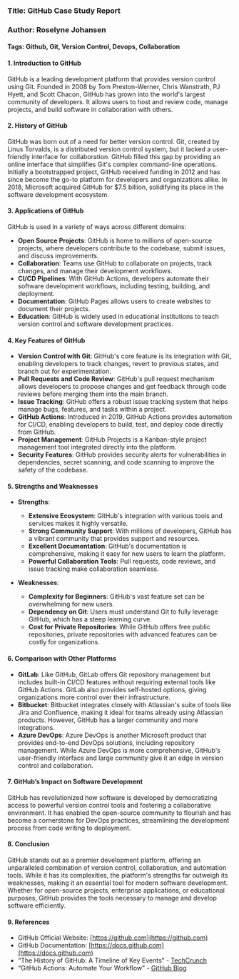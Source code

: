 ### Title: GitHub Case Study Report
### Author: Roselyne Johansen
#### Tags: Github, Git, Version Control, Devops, Collaboration 

#### 1. **Introduction to GitHub**
GitHub is a leading development platform that provides version control using Git. Founded in 2008 by Tom Preston-Werner, Chris Wanstrath, PJ Hyett, and Scott Chacon, GitHub has grown into the world's largest community of developers. It allows users to host and review code, manage projects, and build software in collaboration with others.

#### 2. **History of GitHub**
GitHub was born out of a need for better version control. Git, created by Linus Torvalds, is a distributed version control system, but it lacked a user-friendly interface for collaboration. GitHub filled this gap by providing an online interface that simplifies Git's complex command-line operations. Initially a bootstrapped project, GitHub received funding in 2012 and has since become the go-to platform for developers and organizations alike. In 2018, Microsoft acquired GitHub for $7.5 billion, solidifying its place in the software development ecosystem.

#### 3. **Applications of GitHub**
GitHub is used in a variety of ways across different domains:
- **Open Source Projects**: GitHub is home to millions of open-source projects, where developers contribute to the codebase, submit issues, and discuss improvements.
- **Collaboration**: Teams use GitHub to collaborate on projects, track changes, and manage their development workflows.
- **CI/CD Pipelines**: With GitHub Actions, developers automate their software development workflows, including testing, building, and deployment.
- **Documentation**: GitHub Pages allows users to create websites to document their projects.
- **Education**: GitHub is widely used in educational institutions to teach version control and software development practices.

#### 4. **Key Features of GitHub**
- **Version Control with Git**: GitHub's core feature is its integration with Git, enabling developers to track changes, revert to previous states, and branch out for experimentation.
- **Pull Requests and Code Review**: GitHub's pull request mechanism allows developers to propose changes and get feedback through code reviews before merging them into the main branch.
- **Issue Tracking**: GitHub offers a robust issue tracking system that helps manage bugs, features, and tasks within a project.
- **GitHub Actions**: Introduced in 2019, GitHub Actions provides automation for CI/CD, enabling developers to build, test, and deploy code directly from GitHub.
- **Project Management**: GitHub Projects is a Kanban-style project management tool integrated directly into the platform.
- **Security Features**: GitHub provides security alerts for vulnerabilities in dependencies, secret scanning, and code scanning to improve the safety of the codebase.

#### 5. **Strengths and Weaknesses**
- **Strengths**:
  - **Extensive Ecosystem**: GitHub's integration with various tools and services makes it highly versatile.
  - **Strong Community Support**: With millions of developers, GitHub has a vibrant community that provides support and resources.
  - **Excellent Documentation**: GitHub's documentation is comprehensive, making it easy for new users to learn the platform.
  - **Powerful Collaboration Tools**: Pull requests, code reviews, and issue tracking make collaboration seamless.

- **Weaknesses**:
  - **Complexity for Beginners**: GitHub's vast feature set can be overwhelming for new users.
  - **Dependency on Git**: Users must understand Git to fully leverage GitHub, which has a steep learning curve.
  - **Cost for Private Repositories**: While GitHub offers free public repositories, private repositories with advanced features can be costly for organizations.

#### 6. **Comparison with Other Platforms**
- **GitLab**: Like GitHub, GitLab offers Git repository management but includes built-in CI/CD features without requiring external tools like GitHub Actions. GitLab also provides self-hosted options, giving organizations more control over their infrastructure.
- **Bitbucket**: Bitbucket integrates closely with Atlassian's suite of tools like Jira and Confluence, making it ideal for teams already using Atlassian products. However, GitHub has a larger community and more integrations.
- **Azure DevOps**: Azure DevOps is another Microsoft product that provides end-to-end DevOps solutions, including repository management. While Azure DevOps is more comprehensive, GitHub's user-friendly interface and large community give it an edge in version control and collaboration.

#### 7. **GitHub’s Impact on Software Development**
GitHub has revolutionized how software is developed by democratizing access to powerful version control tools and fostering a collaborative environment. It has enabled the open-source community to flourish and has become a cornerstone for DevOps practices, streamlining the development process from code writing to deployment.

#### 8. **Conclusion**
GitHub stands out as a premier development platform, offering an unparalleled combination of version control, collaboration, and automation tools. While it has its complexities, the platform's strengths far outweigh its weaknesses, making it an essential tool for modern software development. Whether for open-source projects, enterprise applications, or educational purposes, GitHub provides the tools necessary to manage and develop software efficiently.

#### 9. **References**
- GitHub Official Website: [https://github.com](https://github.com)
- GitHub Documentation: [https://docs.github.com](https://docs.github.com)
- “The History of GitHub: A Timeline of Key Events” - [TechCrunch](https://techcrunch.com/2018/10/26/the-history-of-github-a-timeline-of-key-events)
- “GitHub Actions: Automate Your Workflow” - [GitHub Blog](https://github.blog/2019-08-08-github-actions-automate-your-workflow/)

